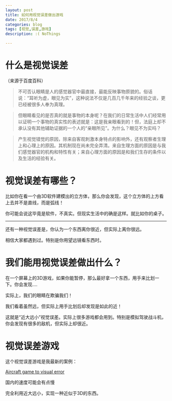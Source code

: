 ```yaml
---
layout: post
title: 如何用视觉误差做出游戏
date: 2017/8/4
categories: blog
tags: [视觉,误差,游戏]
description: :( NoThings

---
```


# 什么是视觉误差

（来源于百度百科）

>不可否认眼睛是人的感觉器官中最直接，最能反映事物原貌的。俗话说：“耳听为虚，眼见为实”，这种说法不仅是几百几千年来的经验之谈，更已经被很多人奉为真理。

>但眼睛看见的是否真的就是事物的本身呢？在我们的日常生活中人们经常用以证明一个事物的真实性的表述就是：这是我亲眼看到的！但，法庭上却不承认没有其他辅助证据的一个人的“亲眼所见”。为什么？眼见不为实吗？

>产生视觉错觉的原因，除来自客观刺激本身特点的影响外，还有观察者生理上和心理上的原因。其机制现在尚未完全弄清。来自生理方面的原因是与我们感觉器官的机构和特性有关；来自心理方面的原因是和我们生存的条件以及生活的经验有关。

# 视觉误差有哪些？

比如你在看一个由3D软件建模出的立方体，那么你会发现，这个立方体的上方看上去并不是直线，而是弧线！

你可能会说这毕竟是软件，不真实。但现实生活中的确是这样。就比如你的桌子。

---------------------------------------------------------------------------------------------

还有一种视觉误差是，你认为一个东西离你很近，但实际上离你很远。

相信大家都遇到过。特别是你用望远镜看东西时。

# 我们能用视觉误差做出什么？

在一个屏幕上的3D游戏，如果你能暂停，那么最好拿一个东西，用手来比划一下。你会发现....

实际上，我们的眼睛在欺骗我们！

我们看着虽然远，但实际上用手比划后却发现是如此的近！

这就是“近大远小”视觉误差。实际上很多游戏都会用到。特别是模拟驾驶战斗机，你会发现有很多的敌机，但实际上却很近。

# 视觉误差游戏

这个视觉误差游戏是我最新的案例：

[Aircraft game to visual error](https://scratch.mit.edu/projects/170500647/)

国内的速度可能会有点慢

完全利用近大远小，实现一种近似于3D的东西。
